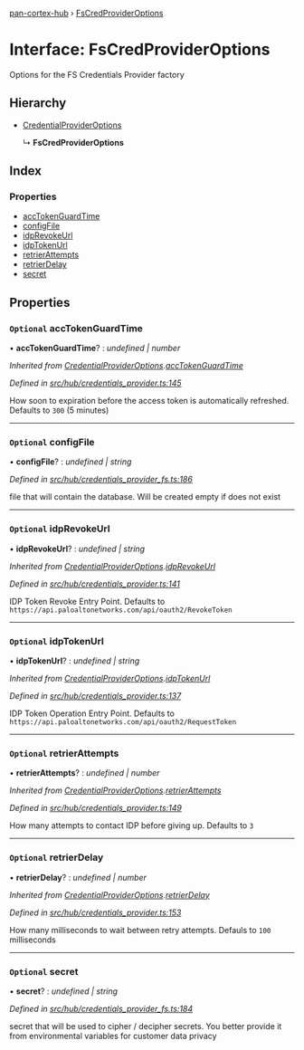 [pan-cortex-hub](../README.md) › [FsCredProviderOptions](fscredprovideroptions.md)

# Interface: FsCredProviderOptions

Options for the FS Credentials Provider factory

## Hierarchy

* [CredentialProviderOptions](credentialprovideroptions.md)

  ↳ **FsCredProviderOptions**

## Index

### Properties

* [accTokenGuardTime](fscredprovideroptions.md#optional-acctokenguardtime)
* [configFile](fscredprovideroptions.md#optional-configfile)
* [idpRevokeUrl](fscredprovideroptions.md#optional-idprevokeurl)
* [idpTokenUrl](fscredprovideroptions.md#optional-idptokenurl)
* [retrierAttempts](fscredprovideroptions.md#optional-retrierattempts)
* [retrierDelay](fscredprovideroptions.md#optional-retrierdelay)
* [secret](fscredprovideroptions.md#optional-secret)

## Properties

### `Optional` accTokenGuardTime

• **accTokenGuardTime**? : *undefined | number*

*Inherited from [CredentialProviderOptions](credentialprovideroptions.md).[accTokenGuardTime](credentialprovideroptions.md#optional-acctokenguardtime)*

*Defined in [src/hub/credentials_provider.ts:145](https://github.com/xhoms/pan-cortex-hub-nodejs/blob/8b95863/src/hub/credentials_provider.ts#L145)*

How soon to expiration before the access token is automatically refreshed. Defaults to `300` (5 minutes)

___

### `Optional` configFile

• **configFile**? : *undefined | string*

*Defined in [src/hub/credentials_provider_fs.ts:186](https://github.com/xhoms/pan-cortex-hub-nodejs/blob/8b95863/src/hub/credentials_provider_fs.ts#L186)*

file that will contain the database. Will be created empty if does not exist

___

### `Optional` idpRevokeUrl

• **idpRevokeUrl**? : *undefined | string*

*Inherited from [CredentialProviderOptions](credentialprovideroptions.md).[idpRevokeUrl](credentialprovideroptions.md#optional-idprevokeurl)*

*Defined in [src/hub/credentials_provider.ts:141](https://github.com/xhoms/pan-cortex-hub-nodejs/blob/8b95863/src/hub/credentials_provider.ts#L141)*

IDP Token Revoke Entry Point. Defaults to `https://api.paloaltonetworks.com/api/oauth2/RevokeToken`

___

### `Optional` idpTokenUrl

• **idpTokenUrl**? : *undefined | string*

*Inherited from [CredentialProviderOptions](credentialprovideroptions.md).[idpTokenUrl](credentialprovideroptions.md#optional-idptokenurl)*

*Defined in [src/hub/credentials_provider.ts:137](https://github.com/xhoms/pan-cortex-hub-nodejs/blob/8b95863/src/hub/credentials_provider.ts#L137)*

IDP Token Operation Entry Point. Defaults to `https://api.paloaltonetworks.com/api/oauth2/RequestToken`

___

### `Optional` retrierAttempts

• **retrierAttempts**? : *undefined | number*

*Inherited from [CredentialProviderOptions](credentialprovideroptions.md).[retrierAttempts](credentialprovideroptions.md#optional-retrierattempts)*

*Defined in [src/hub/credentials_provider.ts:149](https://github.com/xhoms/pan-cortex-hub-nodejs/blob/8b95863/src/hub/credentials_provider.ts#L149)*

How many attempts to contact IDP before giving up. Defaults to `3`

___

### `Optional` retrierDelay

• **retrierDelay**? : *undefined | number*

*Inherited from [CredentialProviderOptions](credentialprovideroptions.md).[retrierDelay](credentialprovideroptions.md#optional-retrierdelay)*

*Defined in [src/hub/credentials_provider.ts:153](https://github.com/xhoms/pan-cortex-hub-nodejs/blob/8b95863/src/hub/credentials_provider.ts#L153)*

How many milliseconds to wait between retry attempts. Defauls to `100` milliseconds

___

### `Optional` secret

• **secret**? : *undefined | string*

*Defined in [src/hub/credentials_provider_fs.ts:184](https://github.com/xhoms/pan-cortex-hub-nodejs/blob/8b95863/src/hub/credentials_provider_fs.ts#L184)*

secret that will be used to cipher / decipher secrets. You better
provide it from environmental variables for customer data privacy
